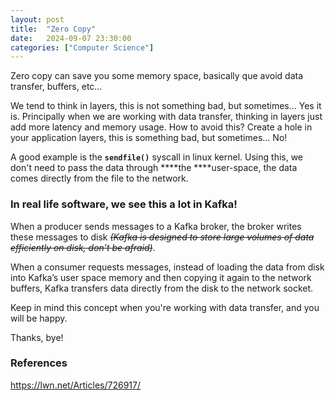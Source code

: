```yaml
---
layout: post
title:  "Zero Copy"
date:   2024-09-07 23:30:00
categories: ["Computer Science"]
---
```


Zero copy can save you some memory space, basically que avoid data transfer, buffers, etc…

We tend to think in layers, this is not something bad, but sometimes… Yes it is. 
Principally when we are working with data transfer, thinking in layers just add more latency and memory usage. 
How to avoid this? Create a hole in your application layers, this is something bad, but sometimes… No! 

A good example is the  **`sendfile()`** syscall in linux kernel.
Using this, we don't need to pass the data through ****the ****user-space, the data comes directly from the file to the network. 

### **In real life software, we see this a lot in Kafka!**

When a producer sends messages to a Kafka broker, the broker writes these messages 
to disk *~~(Kafka is designed to store large volumes of data efficiently on disk, don’t be afraid)~~*.

When a consumer requests messages, instead of loading the data from disk into Kafka’s 
user space memory and then copying it again to the network buffers, Kafka transfers data directly from the disk to the network socket. 

Keep in mind this concept when you're working with data transfer, and you will be happy. 

Thanks, bye!

### **References**

https://lwn.net/Articles/726917/
